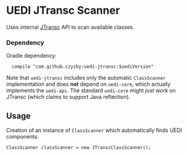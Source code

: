 # UEDI JTransc Scanner

Uses internal [JTransc](https://github.com/jtransc/jtransc/) API to scan available classes.

### Dependency

Gradle dependency:
```
  compile "com.github.czyzby:uedi-jtransc:$uediVersion"
```

Note that `uedi-jtransc` includes only the automatic `ClassScanner` implementation and does **not** depend on `uedi-core`, which actually implements the `uedi-api`. The standard `uedi-core` might *just work* on JTransc (which claims to support Java reflection).

## Usage

Creation of an instance of `ClassScanner` which automatically finds UEDI components:

```
ClassScanner classScanner = new JTranscClassScanner();
```
